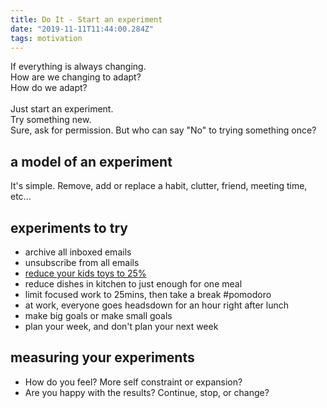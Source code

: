 ```yaml
---
title: Do It - Start an experiment
date: "2019-11-11T11:44:00.284Z"
tags: motivation
---
```


If everything is always changing.<br/>
How are we changing to adapt?<br/>
How do we adapt?<br/>
<br/>
Just start an experiment.<br/>
Try something new.<br/>
Sure, ask for permission. But who can say "No" to trying something once?<br/>

## a model of an experiment

It's simple. Remove, add or replace a habit, clutter, friend, meeting time, etc...

## experiments to try

- archive all inboxed emails
- unsubscribe from all emails
- [reduce your kids toys to 25%](/2019-11-11-boys-and-fewer-toys/)
- reduce dishes in kitchen to just enough for one meal
- limit focused work to 25mins, then take a break #pomodoro
- at work, everyone goes headsdown for an hour right after lunch
- make big goals or make small goals
- plan your week, and don't plan your next week

## measuring your experiments

- How do you feel? More self constraint or expansion?
- Are you happy with the results? Continue, stop, or change?
